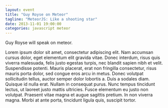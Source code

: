 ```yaml
---
layout: event
title: "Guy Royse on Meteor"
tagline: "MeteorJS: Like a shooting star"
date: 2013-11-01 19:00:00
categories: javascript meteor
---
```


Guy Royse will speak on meteor. 

Lorem ipsum dolor sit amet, consectetur adipiscing elit. Nam accumsan cursus dolor, eget elementum elit gravida vitae. Donec interdum, risus quis viverra malesuada, felis justo egestas turpis, nec blandit sapien nibh et velit. Suspendisse potenti. Mauris placerat, erat non fringilla consectetur, risus mauris porta dolor, sed congue eros arcu in metus. Donec volutpat sollicitudin tellus, auctor semper dolor lobortis a. Duis a sodales diam. Quisque id nulla erat. Nullam in consequat purus. Nunc tempus tincidunt lectus, ut laoreet justo mattis ultricies. Fusce elementum eu justo non volutpat. Praesent vitae magna et augue sagittis pretium. In non viverra magna. Morbi at ante porta, tincidunt ligula quis, suscipit tortor.